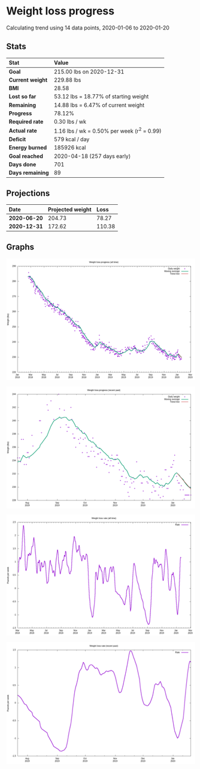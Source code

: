 # Weight loss progress

Calculating trend using 14 data points, 2020-01-06 to 2020-01-20

## Stats

Stat|Value
:-|:-
**Goal**|215.00 lbs on 2020-12-31
**Current weight**|229.88 lbs
**BMI**|28.58
**Lost so far**|53.12 lbs = 18.77% of starting weight
**Remaining**|14.88 lbs =  6.47% of current  weight
**Progress**|78.12%
**Required rate**|0.30 lbs / wk
**Actual rate**|1.16 lbs / wk = 0.50% per week  (r<sup>2</sup> = 0.99)
**Deficit**|579 kcal / day
**Energy burned**|185926 kcal
**Goal reached**|2020-04-18 (257 days early)
**Days done**|701
**Days remaining**|89

## Projections

Date|Projected weight|Loss
:-|:-|:-
**2020-06-20**|204.73|78.27
**2020-12-31**|172.62|110.38

## Graphs

![](weight-graph-alltime.png)

![](weight-graph-recent.png)

![](rate-graph-alltime.png)

![](rate-graph-recent.png)
